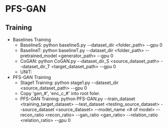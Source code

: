 # PFS-GAN
## Training
* Baselines Training
  * BaselineS: python baselineS.py --dataset_dir <folder_path> --gpu 0
  * BaselineT: python baselineT.py --dataset_dir <folder_path> --pretrained_model <generator_path> --gpu 0 
  * CoGAN: python CoGAN.py --dataset_dir_S <source_dataset_path> --dataset_dir_T <target_dataset_path> --gpu 0 
  * UNIT: 
* PFS-GAN Training
  * Stage1 Training: python stage1.py --dataset_dir <source_dataset_path> --gpu 0 
  * Copy 'gen_#', 'enc_c_#' into root foler.
  * PFS-GAN Training: python PFS-GAN.py --train_dataset <training_target_dataset> --test_dataset <testing_source_dataset> --source_dataset <source_dataset> --model_name <# of model> --recon_ratio <recon_ratio> --gan_ratio <gan_ratio> --relation_ratio <relation_ratio> --gpu 0

